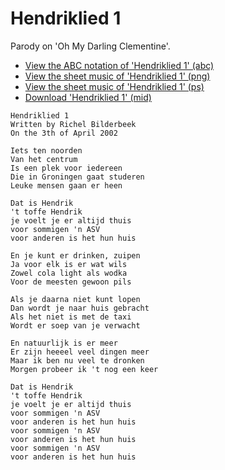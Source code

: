 # Hendriklied 1

Parody on 'Oh My Darling Clementine'.

 * [View the ABC notation of 'Hendriklied 1' (abc)](SongHendriklied1.abc)
 * [View the sheet music of 'Hendriklied 1' (png)](SongHendriklied1.png)
 * [View the sheet music of 'Hendriklied 1' (ps)](SongHendriklied1.ps)
 * [Download 'Hendriklied 1' (mid)](http://www.richelbilderbeek.nl/SongHendriklied1.mid)

```
Hendriklied 1
Written by Richel Bilderbeek
On the 3th of April 2002

Iets ten noorden
Van het centrum
Is een plek voor iedereen
Die in Groningen gaat studeren
Leuke mensen gaan er heen

Dat is Hendrik
't toffe Hendrik
je voelt je er altijd thuis
voor sommigen 'n ASV
voor anderen is het hun huis

En je kunt er drinken, zuipen
Ja voor elk is er wat wils
Zowel cola light als wodka
Voor de meesten gewoon pils

Als je daarna niet kunt lopen
Dan wordt je naar huis gebracht
Als het niet is met de taxi
Wordt er soep van je verwacht

En natuurlijk is er meer
Er zijn heeeel veel dingen meer
Maar ik ben nu veel te dronken
Morgen probeer ik 't nog een keer

Dat is Hendrik
't toffe Hendrik
je voelt je er altijd thuis
voor sommigen 'n ASV
voor anderen is het hun huis
voor sommigen 'n ASV
voor anderen is het hun huis
voor sommigen 'n ASV
voor anderen is het hun huis
```
